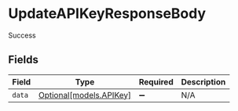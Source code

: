 # UpdateAPIKeyResponseBody

Success


## Fields

| Field                                          | Type                                           | Required                                       | Description                                    |
| ---------------------------------------------- | ---------------------------------------------- | ---------------------------------------------- | ---------------------------------------------- |
| `data`                                         | [Optional[models.APIKey]](../models/apikey.md) | :heavy_minus_sign:                             | N/A                                            |
